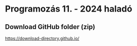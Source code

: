 # Programozás 11. - 2024 haladó

## Download GitHub folder (zip)
https://download-directory.github.io/
